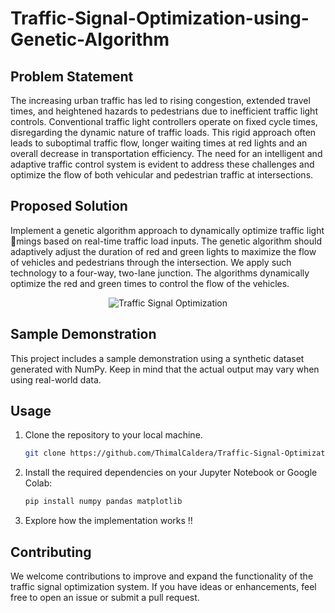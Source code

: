 # Traffic-Signal-Optimization-using-Genetic-Algorithm

## Problem Statement

The increasing urban traffic has led to rising congestion, extended travel times, and heightened hazards to pedestrians due to inefficient traffic light controls. Conventional traffic light controllers operate on fixed cycle times, disregarding the dynamic nature of traffic loads. This rigid approach often leads to suboptimal traffic flow, longer waiting times at red lights and an overall decrease in transportation efficiency. The need for an intelligent and adaptive traffic control system is evident to address these challenges and optimize the flow of both vehicular and pedestrian traffic at intersections.

## Proposed Solution
Implement a genetic algorithm approach to dynamically optimize traffic light 􀆟mings based on real-time traffic load inputs. The genetic algorithm should adaptively adjust the duration of red and green lights to maximize the flow of vehicles and pedestrians through the intersection. We apply such technology to a four-way, two-lane junction. The algorithms dynamically optimize the red and green times to control the flow of the vehicles.

<p align="center">
  <img src="https://github.com/ThimalCaldera/Traffic-Signal-Optimization-using-Genetic-Algorithm/assets/104722789/b766d64b-6a17-4c2a-a8a2-31c6f2422265" alt="Traffic Signal Optimization">
</p>

## Sample Demonstration

This project includes a sample demonstration using a synthetic dataset generated with NumPy. Keep in mind that the actual output may vary when using real-world data.

## Usage

1. Clone the repository to your local machine.
   ```bash
   git clone https://github.com/ThimalCaldera/Traffic-Signal-Optimization-using-Genetic-Algorithm.git

2. Install the required dependencies on your Jupyter Notebook or Google Colab:

   ```bash
   pip install numpy pandas matplotlib
   
3. Explore how the implementation works !!

## Contributing
We welcome contributions to improve and expand the functionality of the traffic signal optimization system. If you have ideas or enhancements, feel free to open an issue or submit a pull request.

   
